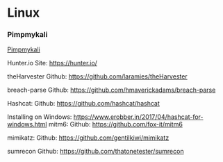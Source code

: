 # Linux

### Pimpmykali
<a href="https://github.com/Dewalt-arch/pimpmykali" />Pimpmykali</a>

Hunter.io
Site: https://hunter.io/

theHarvester
Github: https://github.com/laramies/theHarvester

breach-parse
Github: https://github.com/hmaverickadams/breach-parse

Hashcat:
Github: https://github.com/hashcat/hashcat

Installing on Windows: https://www.erobber.in/2017/04/hashcat-for-windows.html
mitm6:
Github: https://github.com/fox-it/mitm6

mimikatz:
Github: https://github.com/gentilkiwi/mimikatz

sumrecon
Github: https://github.com/thatonetester/sumrecon

